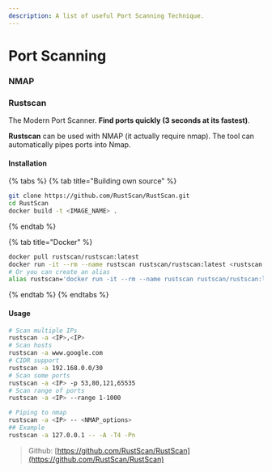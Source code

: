 ```yaml
---
description: A list of useful Port Scanning Technique.
---
```


# Port Scanning

### NMAP

### Rustscan

The Modern Port Scanner. **Find ports quickly (3 seconds at its fastest)**.

**Rustscan** can be used with NMAP (it actually require nmap). The tool can automatically pipes ports into Nmap.

#### Installation

{% tabs %}
{% tab title="Building own source" %}
```bash
git clone https://github.com/RustScan/RustScan.git
cd RustScan
docker build -t <IMAGE_NAME> .
```
{% endtab %}

{% tab title="Docker" %}
```bash
docker pull rustscan/rustscan:latest
docker run -it --rm --name rustscan rustscan/rustscan:latest <rustscan arguments here> <ip address to scan>
# Or you can create an alias
alias rustscan='docker run -it --rm --name rustscan rustscan/rustscan:latest'
```
{% endtab %}
{% endtabs %}

#### Usage

```bash
# Scan multiple IPs
rustscan -a <IP>,<IP>
# Scan hosts
rustscan -a www.google.com
# CIDR support
rustscan -a 192.168.0.0/30
# Scan some ports
rustscan -a <IP> -p 53,80,121,65535
# Scan range of ports
rustscan -a <IP> --range 1-1000

# Piping to nmap
rustscan -a <IP> -- <NMAP_options>
## Example
rustscan -a 127.0.0.1 -- -A -T4 -Pn
```

> Github: [https://github.com/RustScan/RustScan](https://github.com/RustScan/RustScan)
